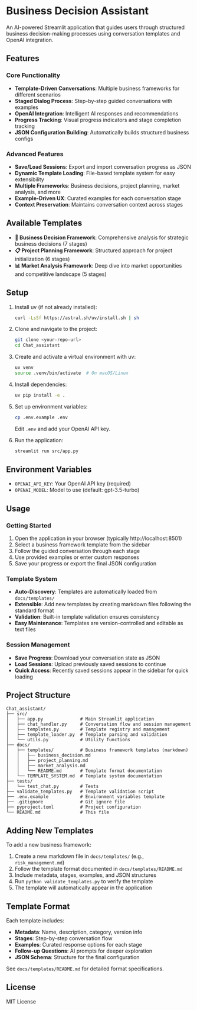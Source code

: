 # Business Decision Assistant

An AI-powered Streamlit application that guides users through structured business decision-making processes using conversation templates and OpenAI integration.

## Features

### Core Functionality
- **Template-Driven Conversations**: Multiple business frameworks for different scenarios
- **Staged Dialog Process**: Step-by-step guided conversations with examples
- **OpenAI Integration**: Intelligent AI responses and recommendations
- **Progress Tracking**: Visual progress indicators and stage completion tracking
- **JSON Configuration Building**: Automatically builds structured business configs

### Advanced Features
- **Save/Load Sessions**: Export and import conversation progress as JSON
- **Dynamic Template Loading**: File-based template system for easy extensibility
- **Multiple Frameworks**: Business decisions, project planning, market analysis, and more
- **Example-Driven UX**: Curated examples for each conversation stage
- **Context Preservation**: Maintains conversation context across stages

## Available Templates

- **🏢 Business Decision Framework**: Comprehensive analysis for strategic business decisions (7 stages)
- **📋 Project Planning Framework**: Structured approach for project initialization (6 stages)  
- **📊 Market Analysis Framework**: Deep dive into market opportunities and competitive landscape (5 stages)

## Setup

1. Install uv (if not already installed):
   ```bash
   curl -LsSf https://astral.sh/uv/install.sh | sh
   ```

2. Clone and navigate to the project:
   ```bash
   git clone <your-repo-url>
   cd Chat_assistant
   ```

3. Create and activate a virtual environment with uv:
   ```bash
   uv venv
   source .venv/bin/activate  # On macOS/Linux
   ```

4. Install dependencies:
   ```bash
   uv pip install -e .
   ```

5. Set up environment variables:
   ```bash
   cp .env.example .env
   ```
   Edit `.env` and add your OpenAI API key.

6. Run the application:
   ```bash
   streamlit run src/app.py
   ```

## Environment Variables

- `OPENAI_API_KEY`: Your OpenAI API key (required)
- `OPENAI_MODEL`: Model to use (default: gpt-3.5-turbo)

## Usage

### Getting Started
1. Open the application in your browser (typically http://localhost:8501)
2. Select a business framework template from the sidebar
3. Follow the guided conversation through each stage
4. Use provided examples or enter custom responses
5. Save your progress or export the final JSON configuration

### Template System
- **Auto-Discovery**: Templates are automatically loaded from `docs/templates/`
- **Extensible**: Add new templates by creating markdown files following the standard format
- **Validation**: Built-in template validation ensures consistency
- **Easy Maintenance**: Templates are version-controlled and editable as text files

### Session Management
- **Save Progress**: Download your conversation state as JSON
- **Load Sessions**: Upload previously saved sessions to continue
- **Quick Access**: Recently saved sessions appear in the sidebar for quick loading

## Project Structure

```
Chat_assistant/
├── src/
│   ├── app.py              # Main Streamlit application
│   ├── chat_handler.py     # Conversation flow and session management
│   ├── templates.py        # Template registry and management
│   ├── template_loader.py  # Template parsing and validation
│   └── utils.py            # Utility functions
├── docs/
│   ├── templates/          # Business framework templates (markdown)
│   │   ├── business_decision.md
│   │   ├── project_planning.md
│   │   ├── market_analysis.md
│   │   └── README.md       # Template format documentation
│   └── TEMPLATE_SYSTEM.md  # Template system documentation
├── tests/
│   └── test_chat.py        # Tests
├── validate_templates.py   # Template validation script
├── .env.example            # Environment variables template
├── .gitignore              # Git ignore file
├── pyproject.toml          # Project configuration
└── README.md               # This file
```

## Adding New Templates

To add a new business framework:

1. Create a new markdown file in `docs/templates/` (e.g., `risk_management.md`)
2. Follow the template format documented in `docs/templates/README.md`
3. Include metadata, stages, examples, and JSON structures
4. Run `python validate_templates.py` to verify the template
5. The template will automatically appear in the application

## Template Format

Each template includes:
- **Metadata**: Name, description, category, version info
- **Stages**: Step-by-step conversation flow
- **Examples**: Curated response options for each stage
- **Follow-up Questions**: AI prompts for deeper exploration
- **JSON Schema**: Structure for the final configuration

See `docs/templates/README.md` for detailed format specifications.

## License

MIT License
